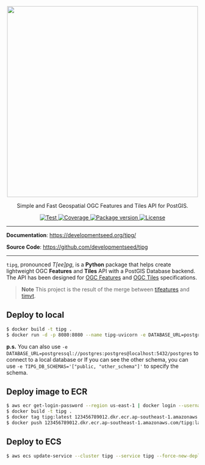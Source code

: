 <p align="center">
  <img width="500" src="https://user-images.githubusercontent.com/10407788/204477834-2533241a-5927-4f56-959e-4e8494027bc0.png"/>
  <p align="center">Simple and Fast Geospatial OGC Features and Tiles API for PostGIS.</p>
</p>
<p align="center">
  <a href="https://github.com/developmentseed/tipg/actions?query=workflow%3ACI" target="_blank">
      <img src="https://github.com/developmentseed/tipg/workflows/CI/badge.svg" alt="Test">
  </a>
  <a href="https://codecov.io/gh/developmentseed/tipg" target="_blank">
      <img src="https://codecov.io/gh/developmentseed/tipg/branch/main/graph/badge.svg" alt="Coverage">
  </a>
  <a href="https://pypi.org/project/tipg" target="_blank">
      <img src="https://img.shields.io/pypi/v/tipg?color=%2334D058&label=pypi%20package" alt="Package version">
  </a>
  <a href="https://github.com/developmentseed/tipg/blob/main/LICENSE" target="_blank">
      <img src="https://img.shields.io/github/license/developmentseed/tipg.svg" alt="License">
  </a>
</p>

---

**Documentation**: <a href="https://developmentseed.org/tipg/" target="_blank">https://developmentseed.org/tipg/</a>

**Source Code**: <a href="https://github.com/developmentseed/tipg" target="_blank">https://github.com/developmentseed/tipg</a>

---

`tipg`, pronounced *T[ee]pg*, is a **Python** package that helps create lightweight OGC **Features** and **Tiles** API with a PostGIS Database backend. The API has been designed for [OGC Features](https://ogcapi.ogc.org/features) and [OGC Tiles](https://ogcapi.ogc.org/tiles/) specifications.

> **Note**
> This project is the result of the merge between [tifeatures](https://github.com/developmentseed/tifeatures) and [timvt](https://github.com/developmentseed/timvt).

## Deploy to local
```bash
$ docker build -t tipg .
$ docker run -d -p 8080:8080 --name tipg-uvicorn -e DATABASE_URL=postgresql://postgres:postgres@localhost:5432/postgres tipg
```

**p.s.** 
You can also use `-e DATABASE_URL=postgressql://postgres:postgres@localhost:5432/postgres` to connect to a local database or If you can see the other schema, you can use `-e TIPG_DB_SCHEMAS='["public, "other_schema"]'` to specify the schema.

## Deploy image to ECR
```bash
$ aws ecr get-login-password --region us-east-1 | docker login --username AWS --password-stdin 123456789012.dkr.ecr.ap-southeast-1.amazonaws.com
$ docker build -t tipg .
$ docker tag tipg:latest 123456789012.dkr.ecr.ap-southeast-1.amazonaws.com/tipg:latest
$ docker push 123456789012.dkr.ecr.ap-southeast-1.amazonaws.com/tipg:latest
```

## Deploy to ECS
```bash
$ aws ecs update-service --cluster tipg --service tipg --force-new-deployment
```
